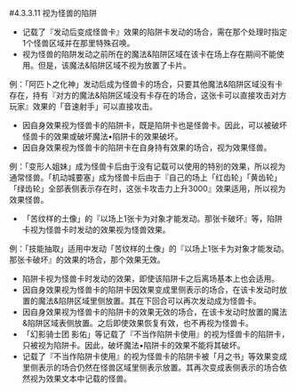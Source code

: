 #4.3.3.11        视为怪兽的陷阱
* 记载了『发动后变成怪兽卡』效果的陷阱卡发动的场合，需在那个处理时指定1个怪兽区域并在那里特殊召唤。
* 视为怪兽的陷阱发动之前所在的魔法&陷阱区域在该卡在场上存在期间不能使用。但是，该魔法&陷阱区域不视为放置了卡片。

例：「阿匹卜之化神」发动后成为怪兽卡的场合，只要其他魔法&陷阱区域没有卡存在，持有『对方的魔法&陷阱区域没有卡存在的场合，这张卡可以直接攻击对方玩家』效果的「音速射手」可以直接攻击。
* 因自身效果视为怪兽卡的陷阱卡，既是陷阱卡也是怪兽卡。因此，可以被破坏怪兽卡的效果或破坏魔法•陷阱卡的效果破坏。
* 因自身效果视为怪兽卡的陷阱卡在自身持有效果的场合，视为效果怪兽。

例：「变形人姐妹」成为怪兽卡后由于没有记载可以使用的特别的效果，所以视为通常怪兽。「机动城要塞」成为怪兽卡后由于『自己的场上「红齿轮」「黄齿轮」「绿齿轮」全部表侧表示存在时，这张卡攻击力上升3000』效果适用，所以视为效果怪兽。
* 「苦纹样的土像」的『以场上1张卡为对象才能发动。那张卡破坏』等，陷阱卡视为怪兽卡时发动的效果视为怪兽效果。

例：「技能抽取」适用中发动「苦纹样的土像」的『以场上1张卡为对象才能发动。那张卡破坏』的效果的场合，那个效果无效。
* 陷阱卡视为怪兽卡时发动的效果，即使该陷阱卡之后离场基本上也会适用。
* 因自身效果视为怪兽卡的陷阱卡因效果变成里侧表示的场合，在该卡发动时放置的魔法&陷阱区域里侧放置。其在下回合可以再次发动成为怪兽卡。
* 因自身效果视为怪兽卡的陷阱卡的效果无效的场合，在该卡发动时放置的魔法&陷阱区域表侧放置。之后即使效果恢复有效，也不再视为怪兽卡。
* 「幻影骑士团 影佑」等记载了『不当作陷阱卡使用』的视为怪兽卡的陷阱卡，只被视为陷阱卡。因此，破坏魔法•陷阱卡的效果不能将其破坏。
* 记载了『不当作陷阱卡使用』的视为怪兽卡的陷阱卡被「月之书」等效果变成里侧表示的场合仍然在怪兽区域里侧表示放置。其再次变成表侧表示的场合依然视为效果文本中记载的怪兽。
